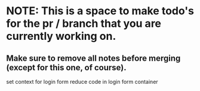 # NOTE: This is a space to make todo's for the pr / branch that you are currently working on. 
Make sure to remove all notes before merging (except for this one, of course).
----------------------------------------------------------------------------------------------------
set context for login form
reduce code in login form container

